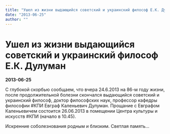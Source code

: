```yaml
---
title: "Ушел из жизни выдающийся советский и украинский философ Е.К. Дулуман"
date: "2013-06-25"
author: ""
---
```


# Ушел из жизни выдающийся советский и украинский философ Е.К. Дулуман

**2013-06-25** 

С глубокой скорбью сообщаем, что вчера 24.6.2013 на 86-м году жизни, после  продолжительной болезни скончался выдающийся советский и украинский философ,  доктор философских наук, профессор кафедры философии #КПИ Евграф Каленьевич  Дулуман. Прощание с Евграфом Каленьевичем состоится 26.06.2013 в помещении Центра культуры и искусств #КПИ (начало в 10.45).



Искренние соболезнования родным и близким. Светлая память...